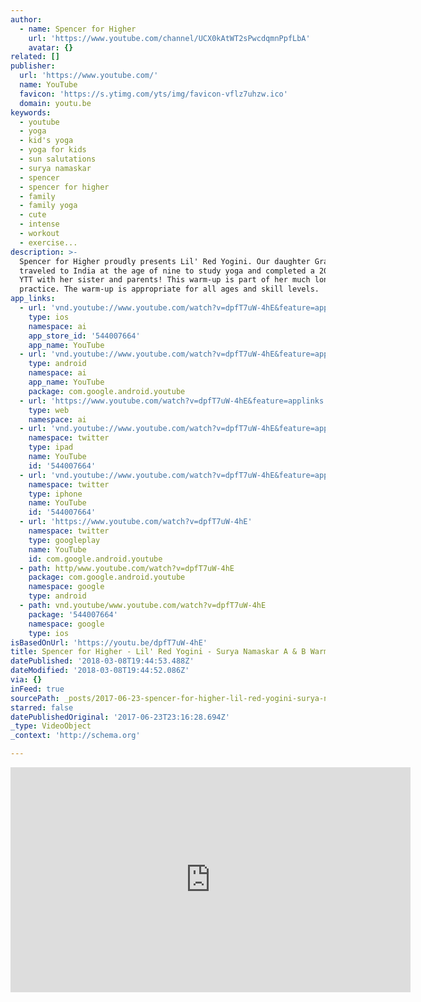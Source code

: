 ```yaml
---
author:
  - name: Spencer for Higher
    url: 'https://www.youtube.com/channel/UCX0kAtWT2sPwcdqmnPpfLbA'
    avatar: {}
related: []
publisher:
  url: 'https://www.youtube.com/'
  name: YouTube
  favicon: 'https://s.ytimg.com/yts/img/favicon-vflz7uhzw.ico'
  domain: youtu.be
keywords:
  - youtube
  - yoga
  - kid's yoga
  - yoga for kids
  - sun salutations
  - surya namaskar
  - spencer
  - spencer for higher
  - family
  - family yoga
  - cute
  - intense
  - workout
  - exercise...
description: >-
  Spencer for Higher proudly presents Lil' Red Yogini. Our daughter Grace
  traveled to India at the age of nine to study yoga and completed a 200-hour
  YTT with her sister and parents! This warm-up is part of her much longer daily
  practice. The warm-up is appropriate for all ages and skill levels.
app_links:
  - url: 'vnd.youtube://www.youtube.com/watch?v=dpfT7uW-4hE&feature=applinks'
    type: ios
    namespace: ai
    app_store_id: '544007664'
    app_name: YouTube
  - url: 'vnd.youtube://www.youtube.com/watch?v=dpfT7uW-4hE&feature=applinks'
    type: android
    namespace: ai
    app_name: YouTube
    package: com.google.android.youtube
  - url: 'https://www.youtube.com/watch?v=dpfT7uW-4hE&feature=applinks'
    type: web
    namespace: ai
  - url: 'vnd.youtube://www.youtube.com/watch?v=dpfT7uW-4hE&feature=applinks'
    namespace: twitter
    type: ipad
    name: YouTube
    id: '544007664'
  - url: 'vnd.youtube://www.youtube.com/watch?v=dpfT7uW-4hE&feature=applinks'
    namespace: twitter
    type: iphone
    name: YouTube
    id: '544007664'
  - url: 'https://www.youtube.com/watch?v=dpfT7uW-4hE'
    namespace: twitter
    type: googleplay
    name: YouTube
    id: com.google.android.youtube
  - path: http/www.youtube.com/watch?v=dpfT7uW-4hE
    package: com.google.android.youtube
    namespace: google
    type: android
  - path: vnd.youtube/www.youtube.com/watch?v=dpfT7uW-4hE
    package: '544007664'
    namespace: google
    type: ios
isBasedOnUrl: 'https://youtu.be/dpfT7uW-4hE'
title: Spencer for Higher - Lil' Red Yogini - Surya Namaskar A & B Warmup!
datePublished: '2018-03-08T19:44:53.488Z'
dateModified: '2018-03-08T19:44:52.086Z'
via: {}
inFeed: true
sourcePath: _posts/2017-06-23-spencer-for-higher-lil-red-yogini-surya-namaskar-a-and-b.md
starred: false
datePublishedOriginal: '2017-06-23T23:16:28.694Z'
_type: VideoObject
_context: 'http://schema.org'

---
```

<iframe src="https://cdn.embedly.com/widgets/media.html?src=https%3A%2F%2Fwww.youtube.com%2Fembed%2FdpfT7uW-4hE%3Ffeature%3Doembed&amp;url=http%3A%2F%2Fwww.youtube.com%2Fwatch%3Fv%3DdpfT7uW-4hE&amp;image=https%3A%2F%2Fi.ytimg.com%2Fvi%2FdpfT7uW-4hE%2Fhqdefault.jpg&amp;key=a715cf41cc93453ca338d350cd26f87b&amp;type=text%2Fhtml&amp;schema=youtube" width="640" height="360" scrolling="no" frameborder="0" allowfullscreen="" style=""></iframe>